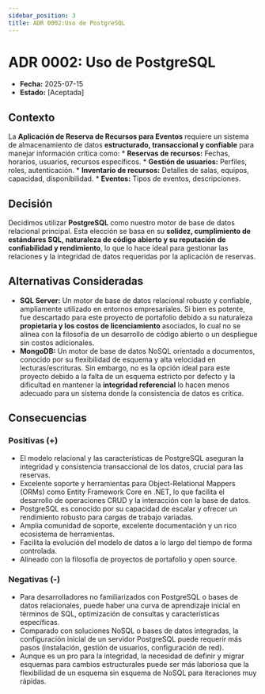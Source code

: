 ```yaml
---
sidebar_position: 3
title: ADR 0002:Uso de PostgreSQL  
---
```


# ADR 0002: Uso de PostgreSQL   

* **Fecha:** 2025-07-15
* **Estado:** [Aceptada]

## Contexto

La **Aplicación de Reserva de Recursos para Eventos** requiere un sistema de almacenamiento de datos **estructurado, transaccional y confiable** para manejar información crítica como:
    * **Reservas de recursos:** Fechas, horarios, usuarios, recursos específicos.
    * **Gestión de usuarios:** Perfiles, roles, autenticación.
    * **Inventario de recursos:** Detalles de salas, equipos, capacidad, disponibilidad.
    * **Eventos:** Tipos de eventos, descripciones.

## Decisión

Decidimos utilizar **PostgreSQL** como nuestro motor de base de datos relacional principal. Esta elección se basa en su **solidez, cumplimiento de estándares SQL, naturaleza de código abierto y su reputación de confiabilidad y rendimiento**, lo que lo hace ideal para gestionar las relaciones y la integridad de datos requeridas por la aplicación de reservas.

## Alternativas Consideradas

* **SQL Server:** Un motor de base de datos relacional robusto y confiable, ampliamente utilizado en entornos empresariales. Si bien es potente, fue descartado para este proyecto de portafolio debido a su naturaleza **propietaria y los costos de licenciamiento** asociados, lo cual no se alinea con la filosofía de un desarrollo de código abierto o un despliegue sin costos adicionales.
* **MongoDB:** Un motor de base de datos NoSQL orientado a documentos, conocido por su flexibilidad de esquema y alta velocidad en lecturas/escrituras. Sin embargo, no es la opción ideal para este proyecto debido a la falta de un esquema estricto por defecto y la dificultad en mantener la **integridad referencial** lo hacen menos adecuado para un sistema donde la consistencia de datos es crítica.

## Consecuencias

### Positivas (+)

*  El modelo relacional y las características de PostgreSQL aseguran la integridad y consistencia transaccional de los datos, crucial para las reservas.
* Excelente soporte y herramientas para Object-Relational Mappers (ORMs) como Entity Framework Core en .NET, lo que facilita el desarrollo de operaciones CRUD y la interacción con la base de datos.
* PostgreSQL es conocido por su capacidad de escalar y ofrecer un rendimiento robusto para cargas de trabajo variadas.
* Amplia comunidad de soporte, excelente documentación y un rico ecosistema de herramientas.
* Facilita la evolución del modelo de datos a lo largo del tiempo de forma controlada.
* Alineado con la filosofía de proyectos de portafolio y open source.

### Negativas (-)

* Para desarrolladores no familiarizados con PostgreSQL o bases de datos relacionales, puede haber una curva de aprendizaje inicial en términos de SQL, optimización de consultas y características específicas.
* Comparado con soluciones NoSQL o bases de datos integradas, la configuración inicial de un servidor PostgreSQL puede requerir más pasos (instalación, gestión de usuarios, configuración de red).
* Aunque es un pro para la integridad, la necesidad de definir y migrar esquemas para cambios estructurales puede ser más laboriosa que la flexibilidad de un esquema sin esquema de NoSQL para iteraciones muy rápidas.

